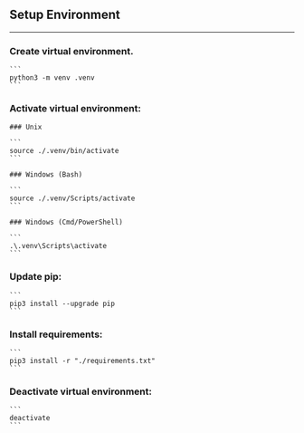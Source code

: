 ## Setup Environment

---

### Create virtual environment.

    ```
    python3 -m venv .venv
    ```

### Activate virtual environment:

    ### Unix

    ```
    source ./.venv/bin/activate
    ```

    ### Windows (Bash)

    ```
    source ./.venv/Scripts/activate
    ```

    ### Windows (Cmd/PowerShell)

    ```
    .\.venv\Scripts\activate
    ```

### Update pip:

    ```
    pip3 install --upgrade pip
    ```

### Install requirements:

    ```
    pip3 install -r "./requirements.txt"
    ```

### Deactivate virtual environment:

    ```
    deactivate
    ```

